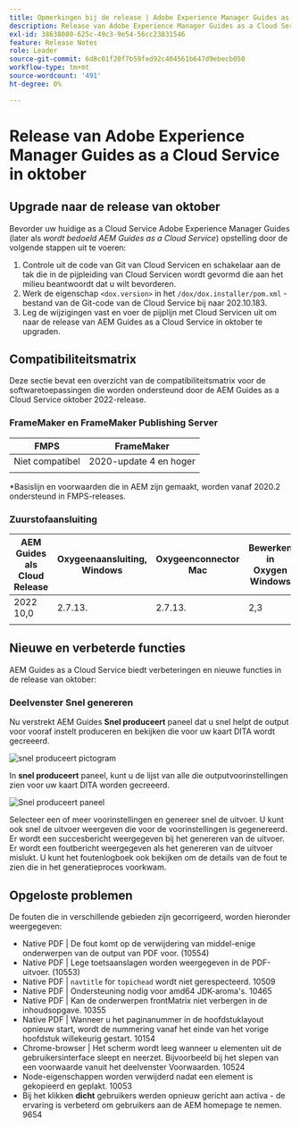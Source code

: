 ```yaml
---
title: Opmerkingen bij de release | Adobe Experience Manager Guides as a Cloud Service, release oktober 2022
description: Release van Adobe Experience Manager Guides as a Cloud Service in oktober
exl-id: 38638080-625c-49c3-9e54-56cc23831546
feature: Release Notes
role: Leader
source-git-commit: 6d8c01f20f7b59fed92c404561b647d9ebecb050
workflow-type: tm+mt
source-wordcount: '491'
ht-degree: 0%

---
```


# Release van Adobe Experience Manager Guides as a Cloud Service in oktober

## Upgrade naar de release van oktober

Bevorder uw huidige as a Cloud Service Adobe Experience Manager Guides (later als *wordt bedoeld AEM Guides as a Cloud Service*) opstelling door de volgende stappen uit te voeren:
1. Controle uit de code van Git van Cloud Servicen en schakelaar aan de tak die in de pijpleiding van Cloud Servicen wordt gevormd die aan het milieu beantwoordt dat u wilt bevorderen.
1. Werk de eigenschap `<dox.version>` in het `/dox/dox.installer/pom.xml` -bestand van de Git-code van de Cloud Service bij naar 202.10.183.
1. Leg de wijzigingen vast en voer de pijplijn met Cloud Servicen uit om naar de release van AEM Guides as a Cloud Service in oktober te upgraden.

## Compatibiliteitsmatrix

Deze sectie bevat een overzicht van de compatibiliteitsmatrix voor de softwaretoepassingen die worden ondersteund door de AEM Guides as a Cloud Service oktober 2022-release.

### FrameMaker en FrameMaker Publishing Server

| FMPS | FrameMaker |
| --- | --- |
| Niet compatibel | 2020-update 4 en hoger |
| | |

*Basislijn en voorwaarden die in AEM zijn gemaakt, worden vanaf 2020.2 ondersteund in FMPS-releases.

### Zuurstofaansluiting

| AEM Guides als Cloud Release | Oxygeenaansluiting, Windows | Oxygeenconnector Mac | Bewerken in Oxygen Windows | Bewerken in Oxygen Mac |
| --- | --- | --- | --- | --- |
| 2022 10,0 | 2.7.13. | 2.7.13. | 2,3 | 2,3 |
|  |  |  |  |


## Nieuwe en verbeterde functies

AEM Guides as a Cloud Service biedt verbeteringen en nieuwe functies in de release van oktober:


### Deelvenster Snel genereren

Nu verstrekt AEM Guides **Snel produceert** paneel dat u snel helpt de output voor vooraf instelt produceren en bekijken die voor uw kaart DITA wordt gecreeerd.

![ snel produceert pictogram ](assets/quick-generate-icon.png)

In **snel produceert** paneel, kunt u de lijst van alle die outputvoorinstellingen zien voor uw kaart DITA worden gecreeerd.

![ Snel produceert paneel ](assets/quick-generate-panel.png)

Selecteer een of meer voorinstellingen en genereer snel de uitvoer. U kunt ook snel de uitvoer weergeven die voor de voorinstellingen is gegenereerd. Er wordt een succesbericht weergegeven bij het genereren van de uitvoer. Er wordt een foutbericht weergegeven als het genereren van de uitvoer mislukt. U kunt het foutenlogboek ook bekijken om de details van de fout te zien die in het generatieproces voorkwam.


## Opgeloste problemen

De fouten die in verschillende gebieden zijn gecorrigeerd, worden hieronder weergegeven:

* Native PDF | De fout komt op de verwijdering van middel-enige onderwerpen van de output van PDF voor. (10554)
* Native PDF | Lege toetsaanslagen worden weergegeven in de PDF-uitvoer. (10553)
* Native PDF | `navtitle` for `topichead` wordt niet gerespecteerd. 10509
* Native PDF | Ondersteuning nodig voor amd64 JDK-aroma&#39;s. 10465
* Native PDF | Kan de onderwerpen frontMatrix niet verbergen in de inhoudsopgave. 10355
* Native PDF | Wanneer u het paginanummer in de hoofdstuklayout opnieuw start, wordt de nummering vanaf het einde van het vorige hoofdstuk willekeurig gestart. 10154
* Chrome-browser | Het scherm wordt leeg wanneer u elementen uit de gebruikersinterface sleept en neerzet. Bijvoorbeeld bij het slepen van een voorwaarde vanuit het deelvenster Voorwaarden. 10524
* Node-eigenschappen worden verwijderd nadat een element is gekopieerd en geplakt. 10053
* Bij het klikken **dicht** gebruikers werden opnieuw gericht aan activa - de ervaring is verbeterd om gebruikers aan de AEM homepage te nemen. 9654
